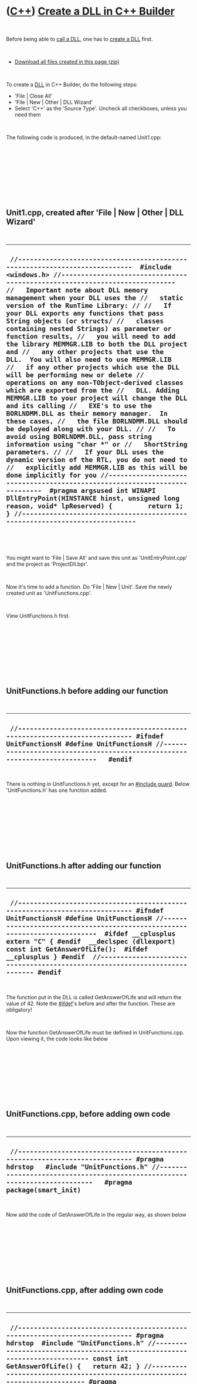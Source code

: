 



 

 

 

 

 

([C++](Cpp.md)) [Create a DLL in C++ Builder](CppBuilderCreateDll.md)
=======================================================================

 

Before being able to [call a DLL](CppBuilderCallDll.md), one has to
[create a DLL](CppBuilderCreateDll.md) first.

 

-   [Download all files created in this
    page (zip)](CppBuilderCreateDll.zip)

 

To create a [DLL](CppBuilderDll.md) in C++ Builder, do the following
steps:

-   'File | Close All'
-   'File | New | Other | DLL Wizard'
-   Select 'C++' as the 'Source Type'. Uncheck all checkboxes, unless
    you need them

 

The following code is produced, in the default-named Unit1.cpp:

 

 

 

 

 

Unit1.cpp, created after 'File | New | Other | DLL Wizard'
----------------------------------------------------------

 

  ----------------------------------------------------------------------------------------------------------------------------------------------------------------------------------------------------------------------------------------------------------------------------------------------------------------------------------------------------------------------------------------------------------------------------------------------------------------------------------------------------------------------------------------------------------------------------------------------------------------------------------------------------------------------------------------------------------------------------------------------------------------------------------------------------------------------------------------------------------------------------------------------------------------------------------------------------------------------------------------------------------------------------------------------------------------------------------------------------------------------------------------------------------------------------------------------------------------------------------------------------------------------------------------------------------------------------------------------------------------------------------------------------------------------------------------------------------------------------------------------------------------------------------------------------------------------------------
  ` //---------------------------------------------------------------------------  #include <windows.h> //--------------------------------------------------------------------------- //   Important note about DLL memory management when your DLL uses the //   static version of the RunTime Library: // //   If your DLL exports any functions that pass String objects (or structs/ //   classes containing nested Strings) as parameter or function results, //   you will need to add the library MEMMGR.LIB to both the DLL project and //   any other projects that use the DLL.  You will also need to use MEMMGR.LIB //   if any other projects which use the DLL will be performing new or delete //   operations on any non-TObject-derived classes which are exported from the //   DLL. Adding MEMMGR.LIB to your project will change the DLL and its calling //   EXE's to use the BORLNDMM.DLL as their memory manager.  In these cases, //   the file BORLNDMM.DLL should be deployed along with your DLL. // //   To avoid using BORLNDMM.DLL, pass string information using "char *" or //   ShortString parameters. // //   If your DLL uses the dynamic version of the RTL, you do not need to //   explicitly add MEMMGR.LIB as this will be done implicitly for you //---------------------------------------------------------------------------  #pragma argsused int WINAPI DllEntryPoint(HINSTANCE hinst, unsigned long reason, void* lpReserved) {         return 1; } //---------------------------------------------------------------------------`
  ----------------------------------------------------------------------------------------------------------------------------------------------------------------------------------------------------------------------------------------------------------------------------------------------------------------------------------------------------------------------------------------------------------------------------------------------------------------------------------------------------------------------------------------------------------------------------------------------------------------------------------------------------------------------------------------------------------------------------------------------------------------------------------------------------------------------------------------------------------------------------------------------------------------------------------------------------------------------------------------------------------------------------------------------------------------------------------------------------------------------------------------------------------------------------------------------------------------------------------------------------------------------------------------------------------------------------------------------------------------------------------------------------------------------------------------------------------------------------------------------------------------------------------------------------------------------------------

 

 

You might want to 'File | Save All' and save this unit as
'UnitEntryPoint.cpp' and the project as 'ProjectDll.bpr'.

 

Now it's time to add a function. Do 'File | New | Unit'. Save the newly
created unit as 'UnitFunctions.cpp'.

 

View UnitFunctions.h first.

 

 

 

 

 

UnitFunctions.h before adding our function
------------------------------------------

 

  -----------------------------------------------------------------------------------------------------------------------------------------------------------------------------------------------------------------------
  ` //--------------------------------------------------------------------------- #ifndef UnitFunctionsH #define UnitFunctionsH //---------------------------------------------------------------------------   #endif`
  -----------------------------------------------------------------------------------------------------------------------------------------------------------------------------------------------------------------------

 

There is nothing in UnitFunctions.h yet, except for an [\#include
guard](CppIncludeGuard.md). Below 'UnitFunctions.h' has one function
added.

 

 

 

 

 

UnitFunctions.h after adding our function
-----------------------------------------

 

  ------------------------------------------------------------------------------------------------------------------------------------------------------------------------------------------------------------------------------------------------------------------------------------------------------------------------------------------------------------------------------------------------------------------------------
  ` //--------------------------------------------------------------------------- #ifndef UnitFunctionsH #define UnitFunctionsH //---------------------------------------------------------------------------  #ifdef __cplusplus extern "C" { #endif  __declspec (dllexport) const int GetAnswerOfLife();  #ifdef __cplusplus } #endif  //--------------------------------------------------------------------------- #endif`
  ------------------------------------------------------------------------------------------------------------------------------------------------------------------------------------------------------------------------------------------------------------------------------------------------------------------------------------------------------------------------------------------------------------------------------

 

The function put in the DLL is called GetAnswerOfLife and will return
the value of 42. Note the [\#ifdef](CppIfdef.md)'s before and after the
function. These are obligatory!

 

Now the function GetAnswerOfLife must be defined in UnitFunctions.cpp.
Upon viewing it, the code looks like below

 

 

 

 

 

UnitFunctions.cpp, before adding own code
-----------------------------------------

 

  -------------------------------------------------------------------------------------------------------------------------------------------------------------------------------------------------------------------------------------------
  ` //--------------------------------------------------------------------------- #pragma hdrstop   #include "UnitFunctions.h" //---------------------------------------------------------------------------   #pragma package(smart_init)`
  -------------------------------------------------------------------------------------------------------------------------------------------------------------------------------------------------------------------------------------------

 

Now add the code of GetAnswerOfLife in the regular way, as shown below

 

 

 

 

 

UnitFunctions.cpp, after adding own code
----------------------------------------

 

  -------------------------------------------------------------------------------------------------------------------------------------------------------------------------------------------------------------------------------------------------------------------------------------------------------------------------------------------------------------------
  ` //--------------------------------------------------------------------------- #pragma hdrstop  #include "UnitFunctions.h" //--------------------------------------------------------------------------- const int GetAnswerOfLife() {   return 42; } //--------------------------------------------------------------------------- #pragma package(smart_init)`
  -------------------------------------------------------------------------------------------------------------------------------------------------------------------------------------------------------------------------------------------------------------------------------------------------------------------------------------------------------------------

 

Press F9 and you have just created your first DLL! After it is created
an error will appear 'One cannot debug project unless a host application
is defined.'. No problem, as, again, you have just created your first
DLL. Time to [call a function from your DLL](CppBuilderCallDll.md).

 

 

 

 

 

Adding some diagnostic features (optional)
------------------------------------------

 

If you are new to using DLL's, you might want to add some diagnostic
features to UnitEntryPoint.cpp. If not, perhaps you want to [call a
DLL](CppBuilderCallDll.md).

 

UnitEntryPoint.cpp with diagnostic features added
-------------------------------------------------

 

  ------------------------------------------------------------------------------------------------------------------------------------------------------------------------------------------------------------------------------------------------------------------------------------------------------------------------------------------------------------------------------------------------------------------------------------------------------------------------------------------------------------------------------------------------------------------------------------------------------------------------------------------------------------------------------------------------------------------------------------------------------------------------------------------------------------------------------------------------------------------------------------------------------------------------------------------------------------------------------------------------------------------------------------------------------------------------------------------------------------------------------------------------------------------------------------------------------------------------------------------------------------------------------------------------------------------------------------------------------------------------------------------------------------------------------------------------------------------------------------------------------------------------------------------------------------------------------------------------------------------------------------------------------------------------------------------------------------------------------------------------------------------------------------------------------------------------------------------------------------------------------------------------------------------------------------------------------------------------------------------------------------------------------------------------------------------------------------------------------------------------------------------------------------------------------------------------------------------------------------------------------------------------------------
  ` //--------------------------------------------------------------------------- #include <windows.h> //--------------------------------------------------------------------------- // Important note about DLL memory management when your DLL uses the // static version of the RunTime Library: // // If your DLL exports any functions that pass String objects (or structs/ // classes containing nested Strings) as parameter or function results, // you will need to add the library MEMMGR.LIB to both the DLL project and // any other projects that use the DLL. You will also need to use MEMMGR.LIB // if any other projects which use the DLL will be performing new or delete // operations on any non-TObject-derived classes which are exported from the // DLL. Adding MEMMGR.LIB to your project will change the DLL and its calling // EXE's to use the BORLNDMM.DLL as their memory manager. In these cases, // the file BORLNDMM.DLL should be deployed along with your DLL. // // To avoid using BORLNDMM.DLL, pass string information using "char *" or // ShortString parameters. // // If your DLL uses the dynamic version of the RTL, you do not need to // explicitly add MEMMGR.LIB as this will be done implicitly for you //---------------------------------------------------------------------------   #pragma argsused int WINAPI DllEntryPoint(HINSTANCE hinst, unsigned long reason, void* lpReserved) {   switch (reason)   {     case DLL_PROCESS_ATTACH:       if (lpReserved)         MessageBox(0,"Process has attached to DLL by static loading",           "UnitEntryPoint.cpp",MB_OK);       else         MessageBox (0,"Process has attached to DLL by dynamic loadinging",         "UnitEntryPoint.cpp",MB_OK);       break;     case DLL_THREAD_ATTACH:       MessageBox (0,"Thread has attached to DLL",         "UnitEntryPoint.cpp",MB_OK);     break;     case DLL_THREAD_DETACH:       MessageBox (0,"Thread has detached from DLL",         "UnitEntryPoint.cpp",MB_OK);       break;     case DLL_PROCESS_DETACH:       MessageBox (0,"Process has detached from DLL",         "UnitEntryPoint.cpp",MB_OK);       break;   }     return 1; } //---------------------------------------------------------------------------`
  ------------------------------------------------------------------------------------------------------------------------------------------------------------------------------------------------------------------------------------------------------------------------------------------------------------------------------------------------------------------------------------------------------------------------------------------------------------------------------------------------------------------------------------------------------------------------------------------------------------------------------------------------------------------------------------------------------------------------------------------------------------------------------------------------------------------------------------------------------------------------------------------------------------------------------------------------------------------------------------------------------------------------------------------------------------------------------------------------------------------------------------------------------------------------------------------------------------------------------------------------------------------------------------------------------------------------------------------------------------------------------------------------------------------------------------------------------------------------------------------------------------------------------------------------------------------------------------------------------------------------------------------------------------------------------------------------------------------------------------------------------------------------------------------------------------------------------------------------------------------------------------------------------------------------------------------------------------------------------------------------------------------------------------------------------------------------------------------------------------------------------------------------------------------------------------------------------------------------------------------------------------------------------------

 

Note the use MessageBox instead of [ShowMessage](CppVclShowMessage.md),
as MessageBox is a Win32 API function (so it can be found in windows.h),
where [ShowMessage](CppVclShowMessage.md) is a [VCL](CppVcl.md)
function.

 

Perhaps you now want to [go to the calling a DLL
page](CppBuilderCallDll.md).

 

 

 

 

 





 




This page has been created by the [tool](Tools.md)
[CodeToHtml](ToolCodeToHtml.md)
